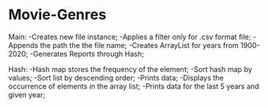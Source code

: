 # Movie-Genres


Main:
-Creates new file instance;
-Applies a filter only for .csv format file;
-Appends the path the the file name;
-Creates ArrayList for years from 1900-2020;
-Generates Reports through Hash;

Hash:
-Hash map stores the frequency of the element;
-Sort hash map by values;
-Sort list by descending order;
-Prints data;
-Displays the occurrence of elements in the array list;
-Prints data for the last 5 years and given year;
